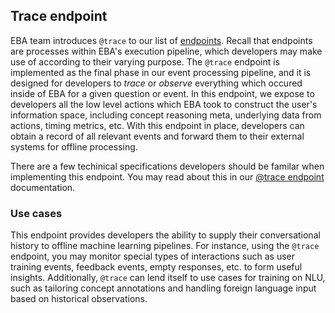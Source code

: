 ## Trace endpoint

EBA team introduces `@trace` to our list of [endpoints](../../docs/lab/Endpoints.md). Recall that endpoints are processes within EBA's execution pipeline, which developers may make use of according to their varying purpose. The `@trace` endpoint is implemented as the final phase in our event processing pipeline, and it is designed for developers to _trace_ or _observe_ everything which occured inside of EBA for a given question or event. In this endpoint, we expose to developers all the low level actions which EBA took to construct the user's information space, including concept reasoning meta, underlying data from actions, timing metrics, etc. With this endpoint in place, developers can obtain a record of all relevant events and forward them to their external systems for offline processing. 

There are a few techinical specifications developers should be familar when implementing this endpoint. You may read about this in our [@trace endpoint](../../docs/lab/endpoints/Trace.md) documentation.

### Use cases

This endpoint provides developers the ability to supply their conversational history to offline machine learning pipelines. For instance, using the `@trace` endpoint, you may monitor special types of interactions such as user training events, feedback events, empty responses, etc. to form useful insights. Additionally, `@trace` can lend itself to use cases for training on NLU, such as tailoring concept annotations and handling foreign language input based on historical observations. 

